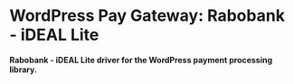 # WordPress Pay Gateway: Rabobank - iDEAL Lite

**Rabobank - iDEAL Lite driver for the WordPress payment processing library.**
